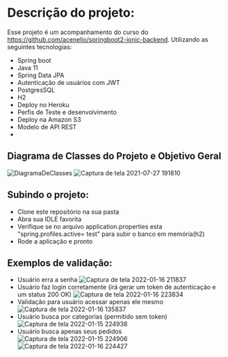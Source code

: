# Descrição do projeto:
Esse projeto é um acompanhamento do curso do https://github.com/acenelio/springboot2-ionic-backend. Utilizando as seguintes tecnologias:
- Spring boot
- Java 11
- Spring Data JPA
- Autenticação de usuários com JWT
- PostgresSQL
- H2
- Deploy no Heroku
- Perfis de Teste e desenvolvimento 
- Deploy na Amazon S3
- Modelo de API REST
- 
## Diagrama de Classes do Projeto e Objetivo Geral
![DiagramaDeClasses](https://user-images.githubusercontent.com/83103221/149698116-fb330f3e-f9bc-423a-ab3c-09b61f3cddfd.png)
![Captura de tela 2021-07-27 191810](https://user-images.githubusercontent.com/83103221/149698755-51ff9581-ca14-45f5-8dfa-9f3aaba8cd52.png)

## Subindo o projeto:
- Clone este repositório na sua pasta
- Abra sua IDLE favorita
- Verifique se no arquivo application.properties esta "spring.profiles.active= test" para subir o banco em memória(h2)
- Rode a aplicação e pronto

## Exemplos de validação:
- Usuário erra a senha 
![Captura de tela 2022-01-16 211837](https://user-images.githubusercontent.com/83103221/149699403-b992fc53-60d0-4b72-adda-069bd97f682a.png)
- Usuário faz login corretamente (irá gerar um token de autenticação e um status 200 OK)
![Captura de tela 2022-01-16 223834](https://user-images.githubusercontent.com/83103221/149699802-130e2ae4-e393-4899-8b82-045e33acb5b4.png)
- Validação para usuário acessar apenas ele mesmo
![Captura de tela 2022-01-16 135837](https://user-images.githubusercontent.com/83103221/149699952-15ebf51c-af63-4bc5-a737-dedcd10c2902.png)
- Usuário busca por categorias (permitido sem token)
![Captura de tela 2022-01-15 224938](https://user-images.githubusercontent.com/83103221/149700030-ff0b9d2d-9af2-4fc9-ad5c-5ef6ec95d401.png)
- Usuário busca apenas seus pedidos
![Captura de tela 2022-01-15 224906](https://user-images.githubusercontent.com/83103221/149700078-d2eb18ce-bf80-4dfd-a704-b2157353fc9d.png)
![Captura de tela 2022-01-16 224427](https://user-images.githubusercontent.com/83103221/149700402-bca28307-2a61-4afd-a94d-4de8618839eb.png)
